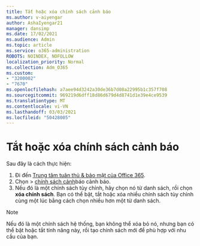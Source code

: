 ```yaml
---
title: Tắt hoặc xóa chính sách cảnh báo
ms.author: v-aiyengar
author: AshaIyengar21
manager: dansimp
ms.date: 17/02/2021
ms.audience: Admin
ms.topic: article
ms.service: o365-administration
ROBOTS: NOINDEX, NOFOLLOW
localization_priority: Normal
ms.collection: Adm_O365
ms.custom:
- "3200002"
- "7670"
ms.openlocfilehash: a7aee94d3242a30de36b7d08a22995b1c357f708
ms.sourcegitcommit: 969219d6dff18d86d679d4d8741d1e39e4ce9539
ms.translationtype: MT
ms.contentlocale: vi-VN
ms.lasthandoff: 03/03/2021
ms.locfileid: "50428005"
---
```

# <a name="turn-off-or-delete-alert-policies"></a>Tắt hoặc xóa chính sách cảnh báo

Sau đây là cách thực hiện:

1. Đi đến [Trung tâm tuân thủ & bảo mật của Office 365](https://go.microsoft.com/fwlink/p/?linkid=2077143).
1. Chọn   >  [chính sách cảnh](https://go.microsoft.com/fwlink/?linkid=2103208)báo cảnh báo.
1. Nếu đó là một chính sách tùy chỉnh, hãy chọn nó từ danh sách, rồi chọn **xóa chính sách**. Bạn có thể bật, tắt hoặc xóa nhiều chính sách tùy chỉnh cùng một lúc bằng cách chọn nhiều hơn một từ danh sách.

> [!NOTE]
> Nếu đó là một chính sách hệ thống, bạn không thể xóa bỏ nó, nhưng bạn có thể bật hoặc tắt tính năng này, rồi tạo chính sách mới để phù hợp với nhu cầu của bạn.
